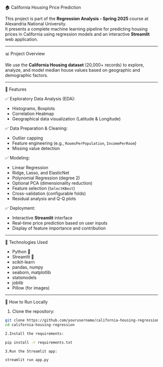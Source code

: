  🏠 California Housing Price Prediction

This project is part of the **Regression Analysis - Spring 2025** course at Alexandria National University.  
It presents a complete machine learning pipeline for predicting housing prices in California using regression models and an interactive **Streamlit** web application.

---

 📊 Project Overview

We use the **California Housing dataset** (20,000+ records) to explore, analyze, and model median house values based on geographic and demographic factors.

---

🔧 Features

✅ Exploratory Data Analysis (EDA):  
- Histograms, Boxplots  
- Correlation Heatmap  
- Geographical data visualization (Latitude & Longitude)  

✅ Data Preparation & Cleaning:  
- Outlier capping  
- Feature engineering (e.g., `RoomsPerPopulation`, `IncomePerRoom`)  
- Missing value detection

✅ Modeling:  
- Linear Regression  
- Ridge, Lasso, and ElasticNet  
- Polynomial Regression (degree 2)  
- Optional PCA (dimensionality reduction)  
- Feature selection (`SelectKBest`)  
- Cross-validation (configurable folds)  
- Residual analysis and Q-Q plots

✅ Deployment:  
- Interactive **Streamlit** interface  
- Real-time price prediction based on user inputs  
- Display of feature importance and contribution

---

🧪 Technologies Used

- Python 🐍  
- Streamlit 📱  
- scikit-learn  
- pandas, numpy  
- seaborn, matplotlib  
- statsmodels  
- joblib  
- Pillow (for images)

---

 🚀 How to Run Locally

1. Clone the repository:
```bash
git clone https://github.com/yourusername/california-housing-regression.git
cd california-housing-regression

2.Install the requirements:

pip install -r requirements.txt

3.Run the Streamlit app:

streamlit run app.py
